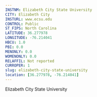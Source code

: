```yaml
---
INSTNM: Elizabeth City State University
CITY: Elizabeth City
INSTURL: www.ecsu.edu
CONTROL: Public
ST_FIPS: North Carolina
LATITUDE: 36.277978
LONGITUDE: -76.214041
HBCU: 1.0
PBI: 0.0
MENONLY: 0.0
WOMENONLY: 0.0
RELAFFIL: Not reported
CURROPER: 1
slug: elizabeth-city-state-university
location: [36.277978, -76.214041]
---
```

Elizabeth City State University